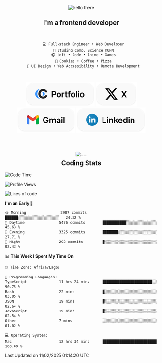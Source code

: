 <div align="center">
  
  <img src="https://readme-typing-svg.demolab.com?font=Fira+Code&weight=600&size=24&duration=4000&pause=300&color=3291FF&center=true&vCenter=true&random=false&width=300&height=24&lines=Hey+There;Hola;Namaste;Aloha;Bonjour;Konnichiwa" alt="hello there" height="36" width="300" />
  <h2>I'm a frontend developer</h2>
  
</div>

<br/>

<div align="center">
  
  ```
    💻 Full-stack Engineer • Web Developer
    💼 Studing Comp. Science @UNN
    🎧 Lofi • Code • Anime • Games
    🍪 Cookies • Coffee • Pizza
    📖 UI Design • Web Accessibility • Remote Development
  ```

</div>

<br/>

<div align="center">

  [![portfolio](./assets/badge-portfolio.svg)](https://okoyecharles.com)
  [![X](./assets/badge-x.svg)](https://x.com/okoyecharlesk)
  [![mail](./assets/badge-mail.svg)](mailto:okoyecharles509@gmail.com)
  [![linkedin](./assets/badge-linkedin.svg)](https://linkedin.com/in/okoyecharles)
  
</div>

<br/>



<div align="center">

  <h2>
    <img src="https://media.giphy.com/media/UVG0BN8TOMKkPOJS6e/giphy.gif?cid=790b7611dhvp8dydhh4r22mjr73owy4d5zzlo7s5zyk60w8s&ep=v1_stickers_search&rid=giphy.gif&ct=s" alt="--" height="50" width="50" />
    <br/>
    Coding Stats
  </h2>
  
</div>

<!--START_SECTION:waka-->
![Code Time](http://img.shields.io/badge/Code%20Time-580%20hrs%2039%20mins-blue)

![Profile Views](http://img.shields.io/badge/Profile%20Views-0-blue)

![Lines of code](https://img.shields.io/badge/From%20Hello%20World%20I%27ve%20Written-8.6%20million%20lines%20of%20code-blue)

**I'm an Early 🐤** 

```text
🌞 Morning                2907 commits        ██████░░░░░░░░░░░░░░░░░░░   24.22 % 
🌆 Daytime                5476 commits        ███████████░░░░░░░░░░░░░░   45.63 % 
🌃 Evening                3325 commits        ███████░░░░░░░░░░░░░░░░░░   27.71 % 
🌙 Night                  292 commits         █░░░░░░░░░░░░░░░░░░░░░░░░   02.43 % 
```


📊 **This Week I Spent My Time On** 

```text
🕑︎ Time Zone: Africa/Lagos

💬 Programming Languages: 
TypeScript               11 hrs 24 mins      ███████████████████████░░   90.75 % 
Bash                     22 mins             █░░░░░░░░░░░░░░░░░░░░░░░░   03.05 % 
JSON                     19 mins             █░░░░░░░░░░░░░░░░░░░░░░░░   02.64 % 
JavaScript               19 mins             █░░░░░░░░░░░░░░░░░░░░░░░░   02.54 % 
Other                    7 mins              ░░░░░░░░░░░░░░░░░░░░░░░░░   01.02 % 

💻 Operating System: 
Mac                      12 hrs 34 mins      █████████████████████████   100.00 % 
```


 Last Updated on 11/02/2025 01:14:20 UTC
<!--END_SECTION:waka-->

